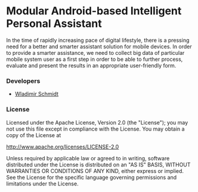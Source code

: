 # Modular Android-based Intelligent Personal Assistant

In the time of rapidly increasing pace of digital lifestyle, there is a pressing need for a better and smarter assistant solution for mobile devices. In order to provide a smarter assistance, we need to collect big data of particular mobile system user as a first step in order to be able to further process, evaluate and present the results in an appropriate user-friendly form. 

### Developers
* [Wladimir Schmidt](https://github.com/wlsc)

### License
Licensed under the Apache License, Version 2.0 (the "License");
you may not use this file except in compliance with the License.
You may obtain a copy of the License at

   http://www.apache.org/licenses/LICENSE-2.0

Unless required by applicable law or agreed to in writing, software
distributed under the License is distributed on an "AS IS" BASIS,
WITHOUT WARRANTIES OR CONDITIONS OF ANY KIND, either express or implied.
See the License for the specific language governing permissions and
limitations under the License.
